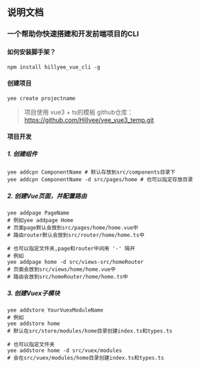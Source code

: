 ## 说明文档

### 一个帮助你快速搭建和开发前端项目的CLI

#### 如何安装脚手架？

```shell
npm install hillyee_vue_cli -g
```

#### 创建项目

```shell
yee create projectname
```
> 项目使用 vue3 + ts的模板
> github仓库：https://github.com/Hillyee/yee_vue3_temp.git


#### 项目开发

##### 1. 创建组件

```shell
yee addcpn ComponentName # 默认存放到src/components目录下
yee addcpn ComponentName -d src/pages/home # 也可以指定存放目录
```

##### 2. 创建Vue页面，并配置路由

```shell
yee addpage PageName 
# 例如yee addpage Home
# 页面page默认会放到src/pages/home/home.vue中
# 路由router默认会放到src/router/home/home.ts中

# 也可以指定文件夹,page和router中间用 '-' 隔开
# 例如
yee addpage home -d src/views-src/homeRouter
# 页面会放到src/views/home/home.vue中
# 路由会放到src/homeRouter/home/home.ts中
```

##### 3. 创建Vuex子模块

```shell
yee addstore YourVuexModuleName 
# 例如
yee addstore home
# 默认在src/store/modules/home目录创建index.ts和types.ts

# 也可以指定文件夹
yee addstore home -d src/vuex/modules 
# 会在src/vuex/modules/home目录创建index.ts和types.ts
```